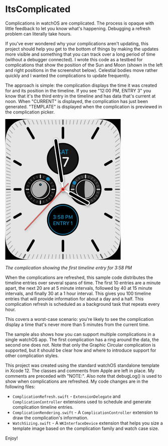 # ItsComplicated

Complications in watchOS are complicated. The process is opaque with little feedback to let you know what's happening. Debugging a refresh problem can literally take hours.

If you've ever wondered why your complications aren't updating, this project should help you get to the bottom of things by making the updates more visible and something that you can track over a long period of time (without a debugger connected). I wrote this code as a testbed for complications that show the position of the Sun and Moon (shown in the left and right positions in the screenshot below). Celestial bodies move rather quickly and I wanted the complications to update frequently.

The approach is simple: the complication displays the time it was created for and its position in the timeline. If you see "12:00 PM, ENTRY 3" you know that it's the third entry in the timeline and has data that's current at noon. When "CURRENT" is displayed, the complication has just been generated. "TEMPLATE" is displayed when the complication is previewed in the complication picker.

![Screenshot of complication with time and entry number displayed](Screenshot.png)

_The complication showing the first timeline entry for 3:58 PM_

When the complications are refreshed, this sample code distributes the timeline entries over several spans of time. The first 10 entries are a minute apart, the next 20 are at 5 minute intervals, followed by 40 at 15 minute intervals, and finally 30 at a 1 hour interval. This gives you 100 timeline entries that will provide information for about a day and a half. This complication refresh is scheduled as a background task that repeats every hour.

This covers a worst-case scenario: you're likely to see the complication display a time that's never more than 5 minutes from the current time.

The sample also shows how you can support multiple complications in a single watchOS app. The first complication has a ring around the data, the second one does not. Note that only the Graphic Circular complication is supported, but it should be clear how and where to introduce support for other complication styles.

This project was created using the standard watchOS standalone template in Xcode 12. The classes and comments from Apple are left in place. My comments are preceded with "NOTE:". Also note that debugLog() is used to show when complications are refreshed. My code changes are in the following files:

* `ComplicationRefresh.swift` - `ExtensionDelegate` and `ComplicationController` extensions used to schedule and generate complication timeline entries.
* `ComplicationRendering.swift` - A `ComplicationController` extension to draw the complication's information.
* `WatchSizing.swift` - A `WKInterfaceDevice` extension that helps you size a template image based on the complication family and watch case size.

Enjoy!

